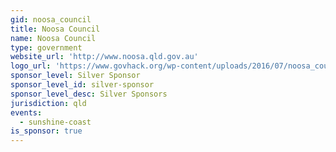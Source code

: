 ```yaml
---
gid: noosa_council
title: Noosa Council
name: Noosa Council
type: government
website_url: 'http://www.noosa.qld.gov.au'
logo_url: 'https://www.govhack.org/wp-content/uploads/2016/07/noosa_council.png'
sponsor_level: Silver Sponsor
sponsor_level_id: silver-sponsor
sponsor_level_desc: Silver Sponsors
jurisdiction: qld
events:
  - sunshine-coast
is_sponsor: true
---
```

